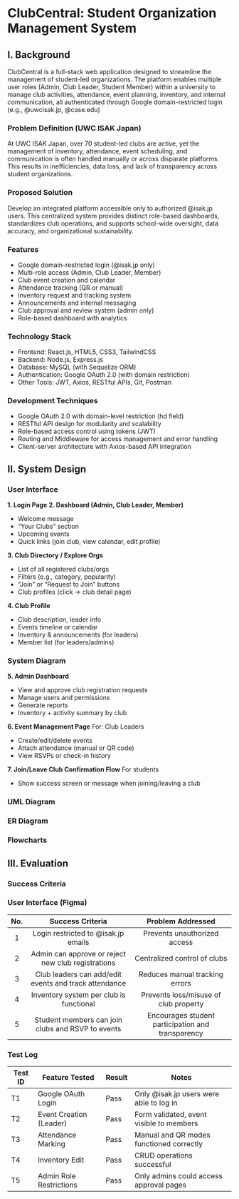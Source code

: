 # ClubCentral: Student Organization Management System

## I. Background
ClubCentral is a full-stack web application designed to streamline the management of student-led organizations. The platform enables multiple user roles (Admin, Club Leader, Student Member) within a university to manage club activities, attendance, event planning, inventory, and internal communication, all authenticated through Google domain-restricted login (e.g., @uwcisak.jp, @case.edu)

### Problem Definition (UWC ISAK Japan)
At UWC ISAK Japan, over 70 student-led clubs are active, yet the management of inventory, attendance, event scheduling, and communication is often handled manually or across disparate platforms. This results in inefficiencies, data loss, and lack of transparency across student organizations.

### Proposed Solution
Develop an integrated platform accessible only to authorized @isak.jp users. This centralized system provides distinct role-based dashboards, standardizes club operations, and supports school-wide oversight, data accuracy, and organizational sustainability.

### Features
* Google domain-restricted login (@isak.jp only)
* Multi-role access (Admin, Club Leader, Member)
* Club event creation and calendar
* Attendance tracking (QR or manual)
* Inventory request and tracking system
* Announcements and internal messaging
* Club approval and review system (admin only)
* Role-based dashboard with analytics

### Technology Stack
* Frontend: React.js, HTML5, CSS3, TailwindCSS
* Backend: Node.js, Express.js
* Database: MySQL (with Sequelize ORM)
* Authentication: Google OAuth 2.0 (with domain restriction)
* Other Tools: JWT, Axios, RESTful APIs, Git, Postman

### Development Techniques
* Google OAuth 2.0 with domain-level restriction (hd field)
* RESTful API design for modularity and scalability
* Role-based access control using tokens (JWT)
* Routing and Middleware for access management and error handling
* Client-server architecture with Axios-based API integration

## II. System Design
### User Interface
**1. Login Page**
**2. Dashboard (Admin, Club Leader, Member)**
* Welcome message
* “Your Clubs” section
* Upcoming events
* Quick links (join club, view calendar, edit profile)
  
**3. Club Directory / Explore Orgs**
* List of all registered clubs/orgs
* Filters (e.g., category, popularity)
* “Join” or “Request to Join” buttons
* Club profiles (click → club detail page)

**4. Club Profile**
* Club description, leader info
* Events timeline or calendar
* Inventory & announcements (for leaders)
* Member list (for leaders/admins)
### System Diagram

**5. Admin Dashboard**
* View and approve club registration requests
* Manage users and permissions
* Generate reports
* Inventory + activity summary by club

**6. Event Management Page**
For: Club Leaders
* Create/edit/delete events
* Attach attendance (manual or QR code)
* View RSVPs or check-in history

**7. Join/Leave Club Confirmation Flow**
For students
* Show success screen or message when joining/leaving a club

### UML Diagram
### ER Diagram
### Flowcharts


## III. Evaluation
### Success Criteria
### User Interface (Figma)
| No. |                    Success Criteria                   |                 Problem Addressed                 |
|:---:|:-----------------------------------------------------:|:-------------------------------------------------:|
| 1   | Login restricted to @isak.jp emails                   | Prevents unauthorized access                      |
| 2   | Admin can approve or reject new club registrations    | Centralized control of clubs                      |
| 3   | Club leaders can add/edit events and track attendance | Reduces manual tracking errors                    |
| 4   | Inventory system per club is functional               | Prevents loss/misuse of club property             |
| 5   | Student members can join clubs and RSVP to events     | Encourages student participation and transparency |


### Test Log
| Test ID | Feature Tested          | Result | Notes                                    |
|---------|-------------------------|--------|------------------------------------------|
| T1      | Google OAuth Login      | Pass   | Only @isak.jp users were able to log in  |
| T2      | Event Creation (Leader) | Pass   | Form validated, event visible to members |
| T3      | Attendance Marking      | Pass   | Manual and QR modes functioned correctly |
| T4      | Inventory Edit          | Pass   | CRUD operations successful               |
| T5      | Admin Role Restrictions | Pass   | Only admins could access approval pages  |



